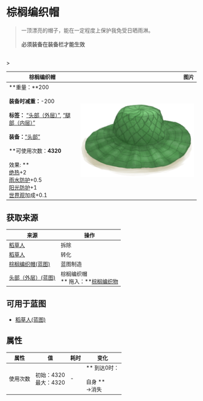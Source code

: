# 棕榈编织帽  
> 一顶漂亮的帽子，能在一定程度上保护我免受日晒雨淋。<br><br><b>必须装备在装备栏才能生效</b>  
<br>  
>   
  
  棕榈编织帽  |   图片   
 ----  |  ----:   
 **重量：**200<br><br>**装备时减重：**-200<br><br>**标签：**	[“头部（外层）”](tag_OuterHead.md), [“腿部（内层）”](tag_Clothing.md)<br><br>**装备：**[“头部”](eTag_Head.md)<br><br>**可使用次数：**4320<br><br>** 效果: **<br>[绝热](InsulationHeat.md)+2<br>[雨水防护](RainProtection.md)+0.5<br>[阳光防护](SunProtection.md)+1<br>[世界观](Structure.md)加成+0.1  |  <img decoding="async" src="Sprite/WovenHat.png" href="a.md" style="max-width:300px;max-height:300px;">   
  
## 获取来源  
来源  |  操作  
----  |  ----  
[稻草人](Scarecrow.md)  |  拆除  
[稻草人](Scarecrow.md)  |  转化  
[棕榈编织帽(蓝图)](Bp_WovenHat.md)  |  蓝图制造  
[头部（外层）(蓝图)](OuterHeadBlueprint.md)  |  棕榈编织帽<br>** 拖入：**[棕榈编织物](WeavePalm.md)  
## 可用于蓝图  
- [稻草人(蓝图)](Bp_Scarecrow.md)  
  
  
## 属性   
属性  |  值  |  耗时  |  变化  
----  |  ----  |  ----  |  ----  
使用次数  |  初始：4320<br>最大：4320  |  -  |  ** 到达0时： **<br><br>** 自身 **<br>→消失  


<script>document.title="棕榈编织帽 - 卡牌生存百科 Card Survival Wiki";</script>